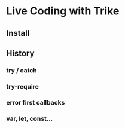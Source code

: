 # Live Coding with Trike

## Install

## History

### try / catch

### try-require

### error first callbacks

### var, let, const...
